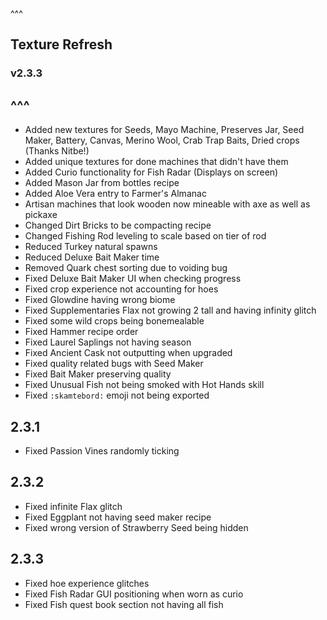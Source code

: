 ^^^
## Texture Refresh
### v2.3.3
^^^
--- 
- Added new textures for Seeds, Mayo Machine, Preserves Jar, Seed Maker, Battery, Canvas, Merino Wool, Crab Trap Baits, Dried crops (Thanks Nitbe!)
- Added unique textures for done machines that didn't have them
- Added Curio functionality for Fish Radar (Displays on screen)
- Added Mason Jar from bottles recipe
- Added Aloe Vera entry to Farmer's Almanac
- Artisan machines that look wooden now mineable with axe as well as pickaxe
- Changed Dirt Bricks to be compacting recipe
- Changed Fishing Rod leveling to scale based on tier of rod
- Reduced Turkey natural spawns
- Reduced Deluxe Bait Maker time
- Removed Quark chest sorting due to voiding bug
- Fixed Deluxe Bait Maker UI when checking progress
- Fixed crop experience not accounting for hoes
- Fixed Glowdine having wrong biome
- Fixed Supplementaries Flax not growing 2 tall and having infinity glitch
- Fixed some wild crops being bonemealable
- Fixed Hammer recipe order
- Fixed Laurel Saplings not having season
- Fixed Ancient Cask not outputting when upgraded
- Fixed quality related bugs with Seed Maker
- Fixed Bait Maker preserving quality
- Fixed Unusual Fish not being smoked with Hot Hands skill
- Fixed `:skamtebord:`  emoji not being exported 

## 2.3.1
- Fixed Passion Vines randomly ticking

## 2.3.2
- Fixed infinite Flax glitch
- Fixed Eggplant not having seed maker recipe
- Fixed wrong version of Strawberry Seed being hidden

## 2.3.3
- Fixed hoe experience glitches
- Fixed Fish Radar GUI positioning when worn as curio
- Fixed Fish quest book section not having all fish
